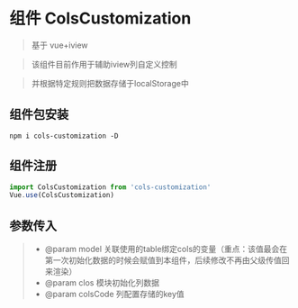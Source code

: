 # 组件 ColsCustomization
> 基于 vue+iview

> 该组件目前作用于辅助iview列自定义控制

> 并根据特定规则把数据存储于localStorage中

## 组件包安装
`npm i cols-customization -D`

## 组件注册
```javascript
import ColsCustomization from 'cols-customization'
Vue.use(ColsCustomization)
```

## 参数传入
> * @param model 关联使用的table绑定cols的变量（重点：该值最会在第一次初始化数据的时候会赋值到本组件，后续修改不再由父级传值回来渲染）
> * @param clos 模块初始化列数据
> * @param colsCode 列配置存储的key值
